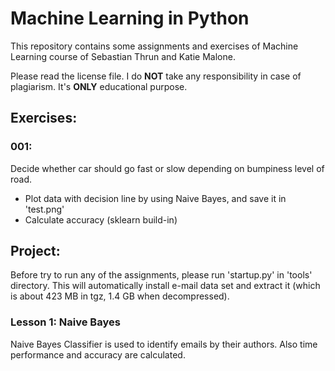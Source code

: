 # Machine Learning in Python

This repository contains some assignments and exercises of Machine Learning course of Sebastian Thrun and Katie Malone.

Please read the license file. I do **NOT** take any responsibility in case of plagiarism. It's **ONLY** educational purpose.

## Exercises:
### 001:

Decide whether car should go fast or slow depending on bumpiness level of road.

* Plot data with decision line by using Naive Bayes, and save it in 'test.png'
* Calculate accuracy (sklearn build-in)

## Project:

Before try to run any of the assignments, please run 'startup.py' in 'tools' directory. This will automatically install e-mail data set and extract it (which is about 423 MB in tgz, 1.4 GB when decompressed).

### Lesson 1: Naive Bayes

Naive Bayes Classifier is used to identify emails by their authors. Also time performance and accuracy are calculated.
